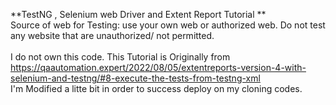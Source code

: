 **TestNG , Selenium web Driver and Extent Report Tutorial **<br>
Source of web for Testing: use your own web or authorized web. Do not test any website that are unauthorized/ not permitted.
<br>
<br>
I do not own this code. This Tutorial is Originally from https://qaautomation.expert/2022/08/05/extentreports-version-4-with-selenium-and-testng/#8-execute-the-tests-from-testng-xml
<br>
I'm Modified a litte bit in order to success deploy on my cloning codes.
